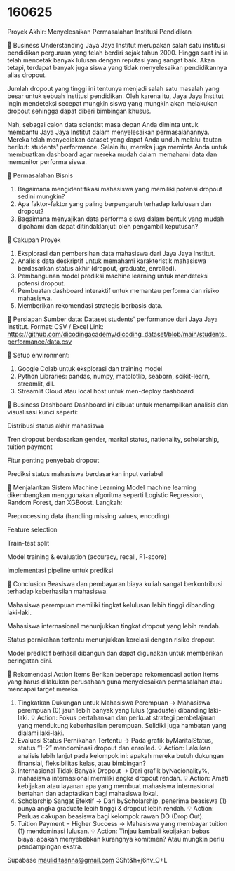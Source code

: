 # 160625
Proyek Akhir: Menyelesaikan Permasalahan Institusi Pendidikan

📌 Business Understanding
Jaya Jaya Institut merupakan salah satu institusi pendidikan perguruan yang telah berdiri sejak tahun 2000. Hingga saat ini ia telah mencetak banyak lulusan dengan reputasi yang sangat baik. Akan tetapi, terdapat banyak juga siswa yang tidak menyelesaikan pendidikannya alias dropout.

Jumlah dropout yang tinggi ini tentunya menjadi salah satu masalah yang besar untuk sebuah institusi pendidikan. Oleh karena itu, Jaya Jaya Institut ingin mendeteksi secepat mungkin siswa yang mungkin akan melakukan dropout sehingga dapat diberi bimbingan khusus.

Nah, sebagai calon data scientist masa depan Anda diminta untuk membantu Jaya Jaya Institut dalam menyelesaikan permasalahannya. Mereka telah menyediakan dataset yang dapat Anda unduh melalui tautan berikut: students' performance. Selain itu, mereka juga meminta Anda untuk membuatkan dashboard agar mereka mudah dalam memahami data dan memonitor performa siswa. 

📌 Permasalahan Bisnis
1. Bagaimana mengidentifikasi mahasiswa yang memiliki potensi dropout sedini mungkin?
2. Apa faktor-faktor yang paling berpengaruh terhadap kelulusan dan dropout?
3. Bagaimana menyajikan data performa siswa dalam bentuk yang mudah dipahami dan dapat ditindaklanjuti oleh pengambil keputusan?

📌 Cakupan Proyek
1. Eksplorasi dan pembersihan data mahasiswa dari Jaya Jaya Institut.
2. Analisis data deskriptif untuk memahami karakteristik mahasiswa berdasarkan status akhir (dropout, graduate, enrolled).
3. Pembangunan model prediksi machine learning untuk mendeteksi potensi dropout.
4. Pembuatan dashboard interaktif untuk memantau performa dan risiko mahasiswa.
5. Memberikan rekomendasi strategis berbasis data.

📌 Persiapan
Sumber data: Dataset students' performance dari Jaya Jaya Institut.
Format: CSV / Excel
Link: https://github.com/dicodingacademy/dicoding_dataset/blob/main/students_performance/data.csv

📌 Setup environment:
1. Google Colab untuk eksplorasi dan training model
2. Python Libraries: pandas, numpy, matplotlib, seaborn, scikit-learn, streamlit, dll.
3. Streamlit Cloud atau local host untuk men-deploy dashboard

📌 Business Dashboard
Dashboard ini dibuat untuk menampilkan analisis dan visualisasi kunci seperti:

Distribusi status akhir mahasiswa

Tren dropout berdasarkan gender, marital status, nationality, scholarship, tuition payment

Fitur penting penyebab dropout

Prediksi status mahasiswa berdasarkan input variabel

📌 Menjalankan Sistem Machine Learning
Model machine learning dikembangkan menggunakan algoritma seperti Logistic Regression, Random Forest, dan XGBoost.
Langkah:

Preprocessing data (handling missing values, encoding)

Feature selection

Train-test split

Model training & evaluation (accuracy, recall, F1-score)

Implementasi pipeline untuk prediksi

📌 Conclusion
Beasiswa dan pembayaran biaya kuliah sangat berkontribusi terhadap keberhasilan mahasiswa.

Mahasiswa perempuan memiliki tingkat kelulusan lebih tinggi dibanding laki-laki.

Mahasiswa internasional menunjukkan tingkat dropout yang lebih rendah.

Status pernikahan tertentu menunjukkan korelasi dengan risiko dropout.

Model prediktif berhasil dibangun dan dapat digunakan untuk memberikan peringatan dini.

📌 Rekomendasi Action Items
Berikan beberapa rekomendasi action items yang harus dilakukan perusahaan guna menyelesaikan permasalahan atau mencapai target mereka.
1. Tingkatkan Dukungan untuk Mahasiswa Perempuan -> Mahasiswa perempuan (0) jauh lebih banyak yang lulus (graduate) dibanding laki-laki.
💡 Action: Fokus pertahankan dan perkuat strategi pembelajaran yang mendukung keberhasilan perempuan. Selidiki juga hambatan yang dialami laki-laki.
2. Evaluasi Status Pernikahan Tertentu -> Pada grafik byMaritalStatus, status “1–2” mendominasi dropout dan enrolled.
💡 Action: Lakukan analisis lebih lanjut pada kelompok ini: apakah mereka butuh dukungan finansial, fleksibilitas kelas, atau bimbingan?
3. Internasional Tidak Banyak Dropout -> Dari grafik byNacionality%, mahasiswa internasional memiliki angka dropout rendah.
💡 Action: Amati kebijakan atau layanan apa yang membuat mahasiswa internasional bertahan dan adaptasikan bagi mahasiswa lokal.
4. Scholarship Sangat Efektif -> Dari byScholarship, penerima beasiswa (1) punya angka graduate lebih tinggi & dropout lebih rendah.
💡 Action: Perluas cakupan beasiswa bagi kelompok rawan DO (Drop Out).
5. Tuition Payment = Higher Success -> Mahasiswa yang membayar tuition (1) mendominasi lulusan.
💡 Action: Tinjau kembali kebijakan bebas biaya: apakah menyebabkan kurangnya komitmen? Atau mungkin perlu pendampingan ekstra.


Supabase mauliditaanna@gmail.com 3Sht&h+j6nv_C+L

